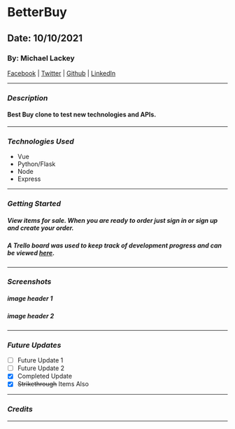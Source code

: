 # BetterBuy

## Date: 10/10/2021

### By: Michael Lackey

[Facebook](https://www.facebook.com/max.arenstein/) | [Twitter](https://twitter.com/MisterMindX) | [Github](https://github.com/MistermindX) | [LinkedIn](https://www.linkedin.com/in/max-arenstein/)

---

### **_Description_**

#### Best Buy clone to test new technologies and APIs.

---

### **_Technologies Used_**

- Vue
- Python/Flask
- Node
- Express

---

### **_Getting Started_**

##### View items for sale. When you are ready to order just sign in or sign up and create your order.

##### A Trello board was used to keep track of development progress and can be viewed [here](https://trello.com/b/yI6rz9xg/better-buy).

<!-- ##### The project itself was deployed and can be viewed [here](URL). -->

---

### **_Screenshots_**

##### image header 1

##### image header 2

---

### **_Future Updates_**

- [ ] Future Update 1
- [ ] Future Update 2
- [x] Completed Update
- [x] ~~Strikethrough~~ Items Also

---

### **_Credits_**

---
